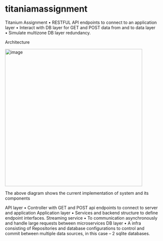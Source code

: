 # titaniamassignment

Titanium Assignment
•	RESTFUL API endpoints to connect to an application layer
•	Interact with DB layer for GET and POST data from and to data layer
•	Simulate multizone DB layer redundancy.

Architecture

<img width="452" alt="image" src="https://user-images.githubusercontent.com/12032640/194120576-c8666c6d-4796-4cf2-8e39-cd0e6df24452.png">
 

The above diagram shows the current implementation of system and its components

API layer
•	Controller with GET and POST api endpoints to connect to server and application
Application layer
•	Services and backend structure to define endpoint interfaces.
Streaming service
•	To communication asynchronously and handle large requests between microservices
DB layer
•	A infra consisting of Repositories and database configurations to control and commit between multiple data sources, in this case – 2 sqlite databases.
